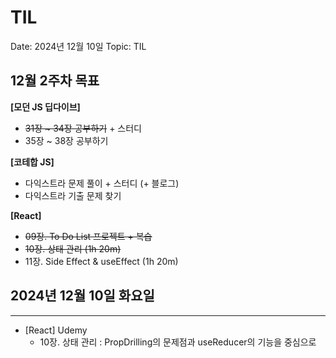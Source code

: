# TIL

Date: 2024년 12월 10일
Topic: TIL

## 12월 2주차 목표

**[모던 JS 딥다이브]**

- ~~31장 ~ 34장 공부하기~~ + 스터디
- 35장 ~ 38장 공부하기

**[코테합 JS]**

- 다익스트라 문제 풀이 + 스터디 (+ 블로그)
- 다익스트라 기출 문제 찾기

**[React]**

- ~~09장. To Do List 프로젝트 + 복습~~
- ~~10장. 상태 관리 (1h 20m)~~
- 11장. Side Effect & useEffect (1h 20m)

## 2024년 12월 10일 화요일

---

- [React] Udemy
    - 10장. 상태 관리 : PropDrilling의 문제점과 useReducer의 기능을 중심으로